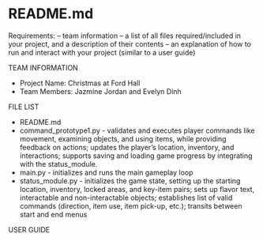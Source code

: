 # README.md 

Requirements:
– team information
– a list of all files required/included in your project, and a description of their contents
– an explanation of how to run and interact with your project (similar to a user guide)

TEAM INFORMATION
- Project Name: Christmas at Ford Hall
- Team Members: Jazmine Jordan and Evelyn Dinh

FILE LIST
- README.md
- command_prototype1.py - validates and executes player commands like movement, examining objects, and using items, while providing feedback on actions; updates the player’s location, inventory, and interactions; supports saving and loading game progress by integrating with the status_module.
- main.py - initializes and runs the main gameplay loop
- status_module.py - initializes the game state, setting up the starting location, inventory, locked areas, and key-item pairs; sets up flavor text, interactable and non-interactable objects; establishes list of valid commands (direction, item use, item pick-up, etc.); transits between start and end menus

USER GUIDE
